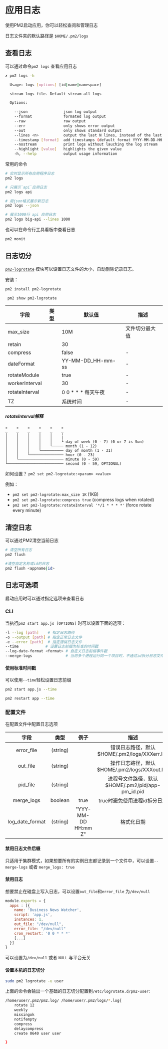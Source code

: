 # 应用日志
使用PM2启动应用，你可以轻松查阅和管理日志

日志文件夹的默认路径是 `$HOME/.pm2/logs`

## 查看日志

可以通过命令`pm2 logs` 查看应用日志
```sh
✗ pm2 logs -h

  Usage: logs [options] [id|name|namespace]

  stream logs file. Default stream all logs

  Options:

    --json                json log output
    --format              formated log output
    --raw                 raw output
    --err                 only shows error output
    --out                 only shows standard output
    --lines <n>           output the last N lines, instead of the last 15 by default
    --timestamp [format]  add timestamps (default format YYYY-MM-DD-HH:mm:ss)
    --nostream            print logs without lauching the log stream
    --highlight [value]   highlights the given value
    -h, --help            output usage information
```    
常用的命令
```sh
# 实时显示所有应用程序日志
pm2 logs

# 只展示`api`应用日志
pm2 logs api

# 用json格式展示新日志
pm2 logs --json

# 展示1000行 api 应用日志
pm2 logs big-api --lines 1000

```
也可以在命令行工具看板中查看日志
```sh
pm2 monit
```

## 日志切分
[`pm2-logrotate`](https://github.com/keymetrics/pm2-logrotate) 模块可以设置日志文件的大小，自动删除记录日志。



安装：
```sh
pm2 install pm2-logrotate

 pm2 show pm2-logrotate
```
|字段|类型|默认值|描述|
|-|-|-|-|
|max_size||10M|文件切分最大值|
|retain||30||
|compress||false|-|
|dateFormat||YY-MM-DD_HH-mm-ss|-|
|rotateModule||true|-|
|workerInterval||30|-|
|rotateInterval||0 0 * * * 每天午夜|-|
|TZ||系统时间|-|

##### rotateInterval解释
```
*    *    *    *    *    *
┬    ┬    ┬    ┬    ┬    ┬
│    │    │    │    │    |
│    │    │    │    │    └ day of week (0 - 7) (0 or 7 is Sun)
│    │    │    │    └───── month (1 - 12)
│    │    │    └────────── day of month (1 - 31)
│    │    └─────────────── hour (0 - 23)
│    └──────────────────── minute (0 - 59)
└───────────────────────── second (0 - 59, OPTIONAL)
```
如何设置？
`pm2 set pm2-logrotate:<param> <value>`

例如：
- `pm2 set pm2-logrotate:max_size 1K` (1KB)
- `pm2 set pm2-logrotate:compress true` (compress logs when rotated)
- `pm2 set pm2-logrotate:rotateInterval '*/1 * * * *'` (force rotate every minute)




## 清空日志
可以通过PM2清空当前日志
```sh
# 清空所有日志
pm2 flush

#清空自定名称或id的日志
pm2 flush <appname|id> 
```

## 日志可选项
启动应用时可以通过指定选项来查看日志

### CLI
当执行`pm2 start app.js [OPTIONS]` 时可以设置下面的选项：
```sh
-l --log [path]    # 指定日志路径
-o --output [path] # 指定正常日志文件
-e --error [path]  # 指定错误日志文件
--time            # 设置日志前缀为标准的时间戳
--log-date-format <format> # 自定义日志前缀事件戳
--merge-logs               # 当用多个进程运行同一个项目时，不通过id拆分日志文件
```

#### 使用标准时间戳
可以使用`--time`轻松设置日志前缀
```sh
pm2 start app.js --time

pm2 restart app --time
```

### 配置文件

在配置文件中配置日志选项

|字段|类型|例子|描述|
|:-:|:-:|:-:|:-:|
|error_file|(string)||错误日志路径，默认 $HOME/.pm2/logs/XXXerr.log|
|out_file|(string)||操作日志路径，默认 $HOME/.pm2/logs/XXXout.log|
|pid_file|(string)||进程号文件路径，默认$HOME/.pm2/pid/app-pm_id.pid|
|merge_logs|boolean|true|true时避免使用进程id拆分日志|
|log_date_format|(string)|"YYY-MM-DD HH:mm Z"|格式化日期|

#### 禁用日志文件后缀

只适用于集群模式，如果想要所有的实例日志都记录到一个文件中，可以设置`--merge-logs` 或者 `merge_logs: true`

#### 禁用日志
想要禁止在磁盘上写入日志，可以设置`out_file`和`error_file` 为`/dev/null`

```js
module.exports = {
  apps : [{
    name: 'Business News Watcher',
    script: 'app.js',
    instances: 1,
    out_file: "/dev/null",
    error_file: "/dev/null"
    cron_restart: '0 0 * * *'
    [...]
  }]
}
```
可以设置为`/dev/null` 或者 `NULL` 与平台无关

#### 设置本机的日志切分
```sh
sudo pm2 logrotate -u user

```

上面的命令会输出一个基础的日志切分配置到`/etc/logrotate.d/pm2-user`:
```sh
/home/user/.pm2/pm2.log/ /home/user/.pm2/logs/*.log{
    rotate 12
    weekly
    missingok
    notifempty
    compress
    delaycompress
    create 0640 user user

}
```





